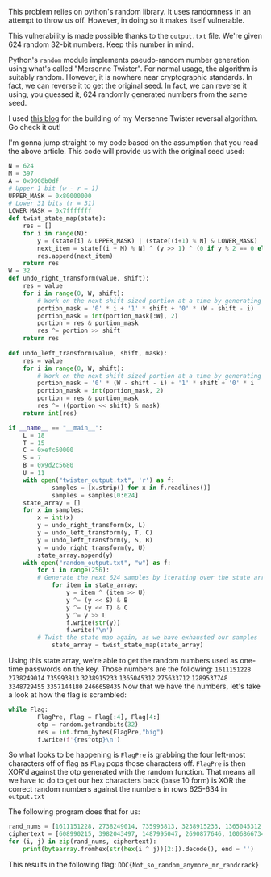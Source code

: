 This problem relies on python's random library. It uses randomness in an attempt to throw us off. However, in doing so it makes itself vulnerable.

This vulnerability is made possible thanks to the `output.txt` file. We're given 624 random 32-bit numbers. Keep this number in mind.

Python's `random` module implements pseudo-random number generation using what's called "Mersenne Twister". For normal usage, the algorithm is suitably random. However, it is nowhere near cryptographic standards. In fact, we can reverse it to get the original seed. In fact, we can reverse it using, you guessed it, 624 randomly generated numbers from the same seed.

I used [this blog](https://blog.ollien.com/posts/reverse-mersenne-twister/) for the building of my Mersenne Twister reversal algorithm. Go check it out!

I'm gonna jump straight to my code based on the assumption that you read the above article. This code will provide us with the original seed used:
```Python
N = 624
M = 397
A = 0x9908b0df
# Upper 1 bit (w - r = 1)
UPPER_MASK = 0x80000000
# Lower 31 bits (r = 31)
LOWER_MASK = 0x7fffffff
def twist_state_map(state):
    res = []
    for i in range(N):
        y = (state[i] & UPPER_MASK) | (state[(i+1) % N] & LOWER_MASK)
        next_item = state[(i + M) % N] ^ (y >> 1) ^ (0 if y % 2 == 0 else A)
        res.append(next_item)
    return res
W = 32
def undo_right_transform(value, shift):
    res = value
    for i in range(0, W, shift):
        # Work on the next shift sized portion at a time by generating a mask for it.
        portion_mask = '0' * i + '1' * shift + '0' * (W - shift - i)
        portion_mask = int(portion_mask[:W], 2)
        portion = res & portion_mask
        res ^= portion >> shift
    return res
    
def undo_left_transform(value, shift, mask):
    res = value
    for i in range(0, W, shift):
        # Work on the next shift sized portion at a time by generating a mask for it.
        portion_mask = '0' * (W - shift - i) + '1' * shift + '0' * i
        portion_mask = int(portion_mask, 2)
        portion = res & portion_mask
        res ^= ((portion << shift) & mask)
    return int(res)

if __name__ == "__main__":
	L = 18
	T = 15
	C = 0xefc60000
	S = 7
	B = 0x9d2c5680
	U = 11
	with open("twister_output.txt", 'r') as f:
    		samples = [x.strip() for x in f.readlines()]
    		samples = samples[0:624]
	state_array = []
	for x in samples:
		x = int(x)
		y = undo_right_transform(x, L)
		y = undo_left_transform(y, T, C)
		y = undo_left_transform(y, S, B)
		y = undo_right_transform(y, U)
		state_array.append(y)
	with open("random_output.txt", "w") as f:
		for i in range(256):
		# Generate the next 624 samples by iterating over the state array
			for item in state_array:
				y = item ^ (item >> U)
				y ^= (y << S) & B
				y ^= (y << T) & C
				y ^= y >> L
				f.write(str(y))
				f.write('\n')
		# Twist the state map again, as we have exhausted our samples
			state_array = twist_state_map(state_array)
```
Using this state array, we're able to get the random numbers used as one-time passwords on the key. Those numbers are the following:
`1611151228`
`2738249014`
`735993813`
`3238915233`
`1365045312`
`275633712`
`1289537748`
`3348729455`
`3357144180`
`2466658435`
Now that we have the numbers, let's take a look at how the flag is scrambled:
```Python
while Flag:
        FlagPre, Flag = Flag[:4], Flag[4:]
        otp = random.getrandbits(32)
        res = int.from_bytes(FlagPre,"big")
        f.write(f'{res^otp}\n')
```
So what looks to be happening is `FlagPre` is grabbing the four left-most characters off of flag as `Flag` pops those characters off. `FlagPre` is then XOR'd against the otp generated with the random function. That means all we have to do to get our hex characters back (base 10 form) is XOR the correct random numbers against the numbers in rows 625-634 in `output.txt`

The following program does that for us:
```Python
rand_nums = [1611151228, 2738249014, 735993813, 3238915233, 1365045312, 275633712, 1289537748, 3348729455, 3357144180, 2466658435]
ciphertext = [608990215, 3982043497, 1487995047, 2690877646, 1006866734, 1761655106, 696493478, 2565598977, 2893710869, 4033693065]
for (i, j) in zip(rand_nums, ciphertext):
	print(bytearray.fromhex(str(hex(i ^ j))[2:]).decode(), end = '')
```
This results in the following flag: `DDC{Not_so_random_anymore_mr_randcrack}`